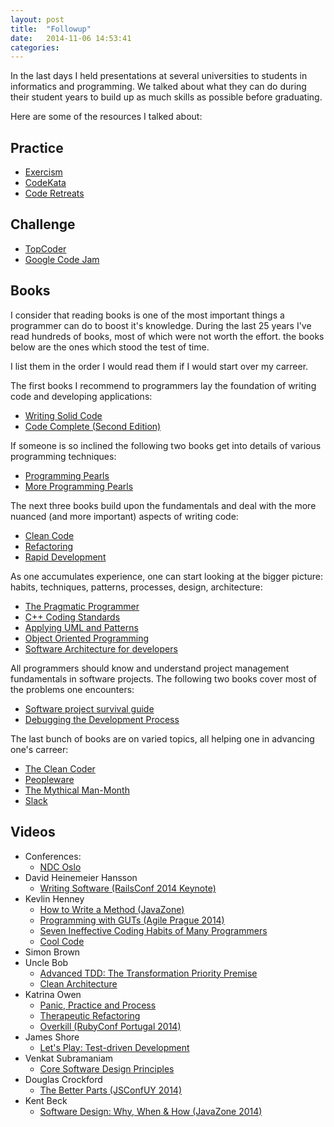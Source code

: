 ```yaml
---
layout: post
title:  "Followup"
date:   2014-11-06 14:53:41
categories:
---
```

In the last days I held presentations at several universities to students in informatics and programming. We talked about what they can do during their student years to build up as much skills as possible before graduating.

Here are some of the resources I talked about:

Practice
---
- [Exercism](http://www.exercism.io)
- [CodeKata](http://www.codekata.org)
- [Code Retreats](http://www.coderetreat.org)

Challenge
---
- [TopCoder](http://www.topcoder.com/tc)
- [Google Code Jam](https://code.google.com/codejam)

Books
---
I consider that reading books is one of the most important things a programmer can do to boost it's knowledge. During the last 25 years I've read hundreds of books, most of which were not worth the effort. the books below are the ones which stood the test of time.

I list them in the order I would read them if I would start over my carreer.

The first books I recommend to programmers lay the foundation of writing code and developing applications:

- [Writing Solid Code](http://www.amazon.com/Writing-Solid-Code-Anniversary-Edition/dp/1570740550)
- [Code Complete (Second Edition)](http://www.amazon.com/Code-Complete-Practical-Handbook-Construction/dp/0735619670)

If someone is so inclined the following two books get into details of various programming techniques:

- [Programming Pearls](http://www.amazon.com/Programming-Pearls-2nd-Jon-Bentley/dp/0201657880)
- [More Programming Pearls](http://www.amazon.com/More-Programming-Pearls-Confessions-Coder/dp/0201118890)

The next three books build upon the fundamentals and deal with the more nuanced (and more important) aspects of writing code:

- [Clean Code](http://www.amazon.com/Clean-Code-Handbook-Software-Craftsmanship/dp/0132350882)
- [Refactoring](http://www.amazon.com/Refactoring-Improving-Design-Existing-Code/dp/0201485672)
- [Rapid Development](http://www.amazon.com/Rapid-Development-Taming-Software-Schedules/dp/1556159005)

As one accumulates experience, one can start looking at the bigger picture: habits, techniques, patterns, processes, design, architecture:

- [The Pragmatic Programmer](http://www.amazon.com/The-Pragmatic-Programmer-Journeyman-Master/dp/020161622X)
- [C++ Coding Standards](http://www.amazon.com/Coding-Standards-Rules-Guidelines-Practices/dp/0321113586)
- [Applying UML and Patterns](http://www.amazon.com/Applying-UML-Patterns-Introduction-Object-Oriented/dp/0131489062)
- [Object Oriented Programming](http://www.amazon.com/Object-Oriented-Programming-Peter-Coad/dp/013032616X)
- [Software Architecture for developers](https://leanpub.com/software-architecture-for-developers)

All programmers should know and understand project management fundamentals in software projects. The following two books cover most of the problems one encounters:

- [Software project survival guide](http://www.amazon.com/Software-Project-Survival-Developer-Practices/dp/1572316217)
- [Debugging the Development Process](http://www.amazon.com/Debugging-Development-Process-Practical-Strategies/dp/1556156502)

The last bunch of books are on varied topics, all helping one in advancing one's carreer:

- [The Clean Coder](http://www.amazon.com/The-Clean-Coder-Professional-Programmers/dp/0137081073)
- [Peopleware](http://www.amazon.com/Peopleware-Productive-Projects-Second-Edition/dp/0932633439)
- [The Mythical Man-Month](http://www.amazon.com/The-Mythical-Man-Month-Engineering-Anniversary/dp/0201835959) 
- [Slack](http://www.amazon.com/Slack-Getting-Burnout-Busywork-Efficiency/dp/0932633617)

Videos
---
- Conferences:
    - [NDC Oslo](http://vimeo.com/ndcoslo/videos)
- David Heinemeier Hansson
    - [Writing Software (RailsConf 2014 Keynote)](http://www.confreaks.com/videos/3315-railsconf-keynote-writing-software)
- Kevlin Henney
    - [How to Write a Method (JavaZone)](http://vimeo.com/74316116)
    - [Programming with GUTs (Agile Prague 2014)](http://vimeo.com/108007508)
    - [Seven Ineffective Coding Habits of Many Programmers](http://vimeo.com/97329157)
    - [Cool Code](http://vimeo.com/28772428)
- Simon Brown
- Uncle Bob
    - [Advanced TDD: The Transformation Priority Premise](http://vimeo.com/97516288)
    - [Clean Architecture](http://vimeo.com/43612849)
- Katrina Owen
    - [Panic, Practice and Process](http://vimeo.com/52325466)
    - [Therapeutic Refactoring](http://vimeo.com/51634446)
    - [Overkill (RubyConf Portugal 2014)](https://www.youtube.com/watch?v=GWEEPt8VvmU)
- James Shore
    - [Let's Play: Test-driven Development](https://www.youtube.com/playlist?list=PL0CCC6BD6AFF097B1)
- Venkat Subramaniam
    - [Core Software Design Principles](http://vimeo.com/97541185)
- Douglas Crockford
    - [The Better Parts (JSConfUY 2014)](https://www.youtube.com/watch?v=bo36MrBfTk4)
- Kent Beck
    - [Software Design: Why, When & How (JavaZone 2014)](http://vimeo.com/105771493) 